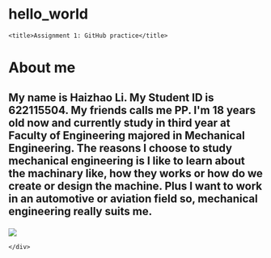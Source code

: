 # hello_world
<!DOCTYPE html>
<html>

<head>
    <meta charset="utf-8" />
    <link rel="stylesheet" href="style.css" />
  
    <title>Assignment 1: GitHub practice</title>
</head>

<body>
    <h1>About me</h1>
    <div>
        <h2>
            <p> My name is Haizhao Li. My Student ID is 622115504. My friends calls me PP. I'm 18 years old now and currently study in
                third year at Faculty of Engineering majored in Mechanical Engineering. The reasons I choose to study
                mechanical engineering is I like to learn about the machinary like, how they works or how do we create or
                design the machine. Plus I want to work in an automotive or aviation field so, mechanical engineering really
                suits me.
        </h2>
        </p>
        <img src="me.png">
        
       
    </div>
</body>

</html>
